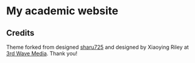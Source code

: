 # My academic website


## Credits
Theme forked from designed [sharu725](https://github.com/sharu725/) and designed by Xiaoying Riley at [3rd Wave Media](http://themes.3rdwavemedia.com/). Thank you!

